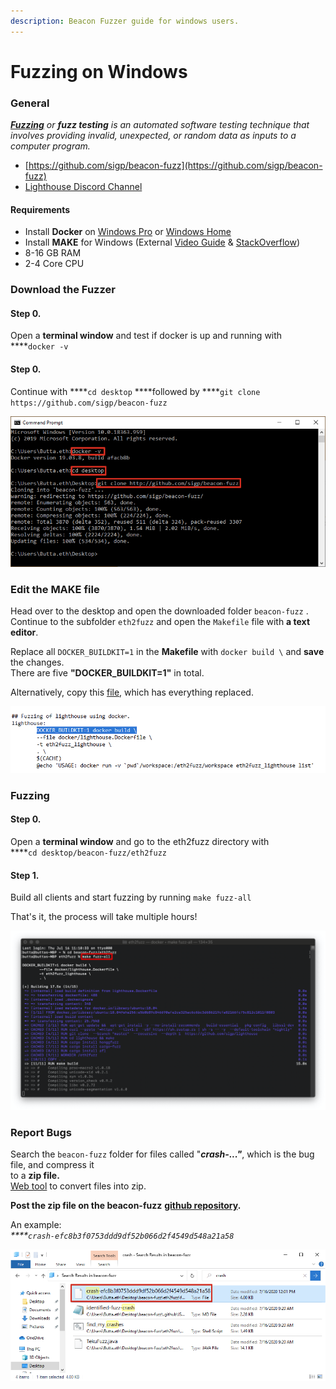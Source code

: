 ```yaml
---
description: Beacon Fuzzer guide for windows users.
---
```


# Fuzzing on Windows

### General

[_**Fuzzing**_](https://en.wikipedia.org/wiki/Fuzzing) _or **fuzz testing** is an automated software testing technique that involves providing invalid, unexpected, or random data as inputs to a computer program._

* [https://github.com/sigp/beacon-fuzz](https://github.com/sigp/beacon-fuzz)
* [Lighthouse Discord Channel](https://discord.gg/Xdc9xZX)

#### Requirements

* Install **Docker** on [Windows Pro](https://kb.beaconcha.in/beacon-fuzzer/windows/installing-docker-on-windows-pro) or [Windows Home](https://kb.beaconcha.in/beacon-fuzzer/windows/installing-docker-on-windows-home)
* Install **MAKE** for Windows \(External [Video Guide](https://www.youtube.com/watch?v=sXW2VLrQ3Bs) & [StackOverflow](https://stackoverflow.com/a/32127632)\)
* 8-16 GB RAM 
* 2-4 Core CPU 

### Download the Fuzzer

#### Step 0. 

Open a **terminal window** and test if docker is up and running with ****`docker -v`

#### **Step 0.**

Continue with ****`cd desktop` ****followed by ****`git clone https://github.com/sigp/beacon-fuzz`

![](../../.gitbook/assets/image%20%28150%29.png)

### 

### Edit the MAKE file

Head over to the desktop and open the downloaded folder `beacon-fuzz` .  
Continue to the subfolder `eth2fuzz` and open the `Makefile` file with **a text editor**.

Replace all `DOCKER_BUILDKIT=1` in the **Makefile** with `docker build \` and **save** the changes.  
There are five **"DOCKER\_BUILDKIT=1"** in total.   
  
Alternatively, copy this [file](https://gist.github.com/Buttaa/7493f747f673f513eb5c60b20661e780), which has everything replaced.

![](../../.gitbook/assets/image%20%28149%29.png)



### Fuzzing

#### Step 0.

Open a **terminal window** and go to the eth2fuzz directory with   
****`cd desktop/beacon-fuzz/eth2fuzz`

#### Step 1.

Build all clients and start fuzzing by running `make fuzz-all`

That's it, the process will take multiple hours!

![](../../.gitbook/assets/image%20%28152%29.png)

### Report Bugs

Search the `beacon-fuzz` folder for files called "_**crash-..."**_, which is the bug file, and compress it   
to a **zip file.**   
[Web tool](https://archive.online-convert.com/convert-to-zip) to convert files into zip.  
  
**Post the zip file on the beacon-fuzz** [**github repository**](https://github.com/sigp/beacon-fuzz/issues/new/choose)**.**

An example:  
_****`crash-efc8b3f0753ddd9df52b066d2f4549d548a21a58`_

![](../../.gitbook/assets/image%20%28151%29.png)





